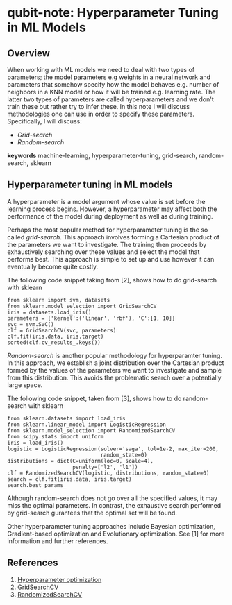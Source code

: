 # qubit-note: Hyperparameter Tuning in ML Models

## Overview

When working with ML models we need to deal with two types of parameters; the model parameters e.g weights in a neural network
and parameters that somehow specify how the model behaves e.g. number of neighbors in a KNN model or how it will be trained
e.g. learning rate. The latter two types of parameters are called hyperparameters and we don't train these but rather try to
infer these. In this note I will discuss methodologies one can use in order to specify these parameters.
Specifically, I will discuss:

- _Grid-search_
- _Random-search_

**keywords** machine-learning, hyperparameter-tuning, grid-search, random-search, sklearn

## Hyperparameter tuning in ML models

A hyperparameter is a model argument whose value is set before the learning process begins.
However, a hyperparameter may affect both the performance of the model during deployment as well as
during training. 

Perhaps the most popular method for hyperparameter tuning is the so called _grid-search_.
This approach involves forming a Cartesian product of the parameters we want to investigate.
The training then proceeds by exhaustively searching over these values and select the 
model that performs best. This approach is simple to set up and use however it can eventually
become quite costly. 

The following code snippet taking from [2], shows how to do grid-search with sklearn

```
from sklearn import svm, datasets
from sklearn.model_selection import GridSearchCV
iris = datasets.load_iris()
parameters = {'kernel':('linear', 'rbf'), 'C':[1, 10]}
svc = svm.SVC()
clf = GridSearchCV(svc, parameters)
clf.fit(iris.data, iris.target)
sorted(clf.cv_results_.keys())
```

_Random-search_ is another popular methodology for hyperparamter tuning. In this approach, we establish a 
joint distribution over the Cartesian product formed by the values of the parameters we want to investigate and sample
from this distribution. This avoids the problematic search over a potentially large space. 

The following code snippet, taken from [3], shows how to do random-search with sklearn

```
from sklearn.datasets import load_iris
from sklearn.linear_model import LogisticRegression
from sklearn.model_selection import RandomizedSearchCV
from scipy.stats import uniform
iris = load_iris()
logistic = LogisticRegression(solver='saga', tol=1e-2, max_iter=200,
                              random_state=0)
distributions = dict(C=uniform(loc=0, scale=4),
                     penalty=['l2', 'l1'])
clf = RandomizedSearchCV(logistic, distributions, random_state=0)
search = clf.fit(iris.data, iris.target)
search.best_params_
```

Although random-search does not go over all the specified values, it may miss the optimal
parameters. In contrast, the exhaustive search performed by grid-search gurantees that the optimal
set will be found.

Other hyperparameter tuning approaches include Bayesian optimization, Gradient-based optimization and Evolutionary optimization.
See [1] for more information and further references.

## References

1. <a href="https://en.wikipedia.org/wiki/Hyperparameter_optimization">Hyperparameter optimization</a>
2. <a href="https://scikit-learn.org/stable/modules/generated/sklearn.model_selection.GridSearchCV.html">GridSearchCV</a>
3. <a href="https://scikit-learn.org/stable/modules/generated/sklearn.model_selection.RandomizedSearchCV.html">RandomizedSearchCV</a>
